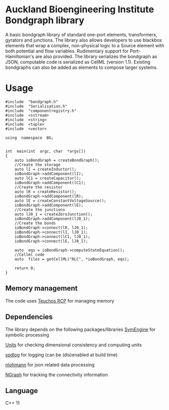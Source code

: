 # Auckland Bioengineering Institute Bondgraph library

A basic bondgraph library of standard one-port elements, transformers, gyrators and junctions. The library also allows developers to use blackbox elements that wrap a complex, non-physical logic to a Source element with both potential and flow variables. Rudimentary support for Port-Hamiltonian's are also provided. The library serializes the bondgraph as JSON, computable code is serialized as CellML (version 1.1).
Existing bondgraphs can also be added as elements to compose larger systems.

# Usage

```
#include  "bondgraph.h"
#include  "Serialisation.h"
#include  "componentregistry.h"
#include  <sstream>
#include  <string>
#include  <tuple>
#include  <vector>
  
using  namespace  BG;
 

int  main(int  argc, char  *argv[])
{
	auto ioBondGraph = createBondGraph();
	//Create the storage
	auto lI = createInductor();
	ioBondGraph->addComponent(lI);
	auto lC1 = createCapacitor();
	ioBondGraph->addComponent(lC1);
	//Create the resistor
	auto lR = createResistor();
	ioBondGraph->addComponent(lR);
	auto lE = createConstantVoltageSource();
	ioBondGraph->addComponent(lE);
	//Create the junctions
	auto lJ0_1 = createZeroJunction();
	ioBondGraph->addComponent(lJ0_1);
	//Create the bonds
	ioBondGraph->connect(lR, lJ0_1);
	ioBondGraph->connect(lI, lJ0_1);
	ioBondGraph->connect(lC1, lJ0_1);
	ioBondGraph->connect(lE, lJ0_1);

	auto  eqs = ioBondGraph->computeStateEquation();
	//Cellml code 
	auto  files = getCellML("RLC", *ioBondGraph, eqs);

	return 0;
}
```

## Memory management

The code uses [Teuchos RCP](https://docs.trilinos.org/dev/packages/teuchos/doc/html/classTeuchos_1_1RCP.html) for managing memory 

## Dependencies
The library depends on the following packages/libraries 
[SymEngine](https://github.com/symengine/symengine.git)   for symbolic processing

[Units]( https://github.com/LLNL/units.git)  for checking dimensional consistency and computing units 

[spdlog](https://github.com/gabime/spdlog.git) for logging (can be (dis)enabled at build time)

[nlohmann](https://github.com/nlohmann/json.git) for json related data processing

[NGraph](https://math.nist.gov/~RPozo/ngraph/)  for tracking the connectivity information

## Language
C++ 11
